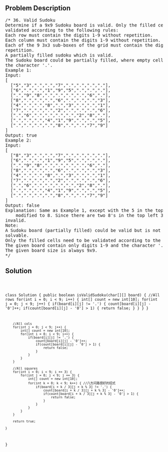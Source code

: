 <!--
<style>
  body { font-family: Arial, sans-serif; }
  .container { max-width: 100%; margin: 0 auto; padding: 10px; }
  .comment-block { max-width: 30%; background-color: #f9f9f9; padding: 10px; border-left: 5px solid #ccc; overflow-wrap: break-word; white-space: pre-wrap; }
  .code-block { background-color: #f4f4f4; padding: 10px; border: 1px solid #ddd; overflow-wrap: break-word; white-space: pre-wrap; }
</style>
-->

<div class='container'>
<h2>Problem Description</h2>
<div class='comment-block'>
<pre>
/* 36. Valid Sudoku
Determine if a 9x9 Sudoku board is valid. Only the filled cells need to be
validated according to the following rules:
Each row must contain the digits 1-9 without repetition.
Each column must contain the digits 1-9 without repetition.
Each of the 9 3x3 sub-boxes of the grid must contain the digits 1-9 without
repetition.
A partially filled sudoku which is valid.
The Sudoku board could be partially filled, where empty cells are filled with
the character '.'.
Example 1:
Input:
[
  ["5","3",".",".","7",".",".",".","."],
  ["6",".",".","1","9","5",".",".","."],
  [".","9","8",".",".",".",".","6","."],
  ["8",".",".",".","6",".",".",".","3"],
  ["4",".",".","8",".","3",".",".","1"],
  ["7",".",".",".","2",".",".",".","6"],
  [".","6",".",".",".",".","2","8","."],
  [".",".",".","4","1","9",".",".","5"],
  [".",".",".",".","8",".",".","7","9"]
]
Output: true
Example 2:
Input:
[
  ["8","3",".",".","7",".",".",".","."],
  ["6",".",".","1","9","5",".",".","."],
  [".","9","8",".",".",".",".","6","."],
  ["8",".",".",".","6",".",".",".","3"],
  ["4",".",".","8",".","3",".",".","1"],
  ["7",".",".",".","2",".",".",".","6"],
  [".","6",".",".",".",".","2","8","."],
  [".",".",".","4","1","9",".",".","5"],
  [".",".",".",".","8",".",".","7","9"]
]
Output: false
Explanation: Same as Example 1, except with the 5 in the top left corner being
    modified to 8. Since there are two 8's in the top left 3x3 sub-box, it is
invalid.
Note:
A Sudoku board (partially filled) could be valid but is not necessarily
solvable.
Only the filled cells need to be validated according to the mentioned rules.
The given board contain only digits 1-9 and the character '.'.
The given board size is always 9x9.
*/
</pre>
</div>

<h2>Solution</h2>
<div class='code-block'>
<pre><code class='language-java'>

class Solution {
    public boolean isValidSudoku(char[][] board) {
        //All rows
        for(int i = 0; i < 9; i++) {
            int[] count = new int[10];
            for(int j = 0; j < 9; j++) {
                if(board[i][j] != '.') {
                    count[board[i][j] - '0']++;
                    if(count[board[i][j] - '0'] > 1) {
                        return false;
                    }
                }
            } 
        }
        
        //All cols
        for(int j = 0; j < 9; j++) {
            int[] count = new int[10];
            for(int i = 0; i < 9; i++) {
                if(board[i][j] != '.') {
                    count[board[i][j] - '0']++;
                    if(count[board[i][j] - '0'] > 1) {
                        return false;
                    }
                }
            } 
        }

        //All squares
        for(int i = 0; i < 9; i += 3) {
            for(int j = 0; j < 9; j += 3) {
                int[] count = new int[10];
                for(int k = 0; k < 9; k++) { //八方问路很好的招式
                    if(board[i + k / 3][j + k % 3] != '.') {
                        count[board[i + k / 3][j + k % 3] - '0']++;
                        if(count[board[i + k / 3][j + k % 3] - '0'] > 1) {
                            return false;
                        }             
                    }
                }
            }
        }
        
        return true;
  
    }
}</code></pre>
</div>
</div>
